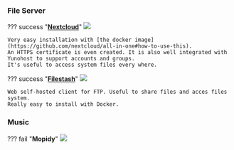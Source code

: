 ### File Server
??? success "**[Nextcloud](https://nextcloud.com)**"
    ![](Apps%20testés_images/nextcloud.png)

    Very easy installation with [the docker image](https://github.com/nextcloud/all-in-one#how-to-use-this).
    An HTTPS certificate is even created. It is also well integrated with Yunohost to support accounts and groups.
    It's useful to access system files every where.

??? success "**[Filestash](https://www.filestash.app/docs/)**"
    ![](Apps%20testés_images/filestash.png)

    Web self-hosted client for FTP. Useful to share files and acces files system.
    Really easy to install with Docker.

### Music
??? fail "**Mopidy**"
    ![](Apps%20testés_images/mopidy.png)
